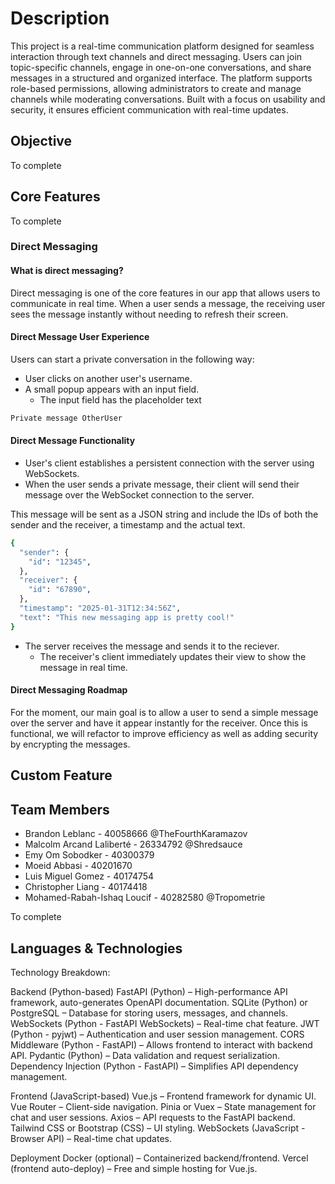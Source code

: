 # Description

This project is a real-time communication platform designed for seamless interaction through text channels and direct messaging. Users can join topic-specific channels, engage in one-on-one conversations, and share messages in a structured and organized interface. The platform supports role-based permissions, allowing administrators to create and manage channels while moderating conversations. Built with a focus on usability and security, it ensures efficient communication with real-time updates. 

## Objective

To complete

## Core Features

To complete

### Direct Messaging

#### What is direct messaging?
Direct messaging is one of the core features in our app that allows users to communicate in real time. When a user sends a message, the receiving user sees the message instantly without needing to refresh their screen.

#### Direct Message User Experience
Users can start a private conversation in the following way:
* User clicks on another user's username.
* A small popup appears with an input field.
    * The input field has the placeholder text
    
```sh
Private message OtherUser
```

#### Direct Message Functionality
* User's client establishes a persistent connection with the server using WebSockets.
* When the user sends a private message, their client will send their message over the WebSocket connection to the server.


This message will be sent as a JSON string and include the IDs of both the sender and the receiver, a timestamp and the actual text.

```sh
{
  "sender": {
    "id": "12345",
  },
  "receiver": {
    "id": "67890",
  },
  "timestamp": "2025-01-31T12:34:56Z",
  "text": "This new messaging app is pretty cool!"
}
```

* The server receives the message and sends it to the reciever.
    * The receiver's client immediately updates their view to show the message in real time.

#### Direct Messaging Roadmap
For the moment, our main goal is to allow a user to send a simple message over the server and have it appear instantly for the receiver. Once this is functional, we will refactor to improve efficiency as well as adding security by encrypting the messages.



## Custom Feature 

## Team Members
- Brandon Leblanc - 40058666 @TheFourthKaramazov
- Malcolm Arcand Laliberté - 26334792 @Shredsauce
- Emy Om Sobodker - 40300379
- Moeid Abbasi - 40201670
- Luis Miguel Gomez - 40174754
- Christopher Liang - 40174418
- Mohamed-Rabah-Ishaq Loucif - 40282580 @Tropometrie

To complete


## Languages & Technologies 

Technology Breakdown:

Backend (Python-based)
FastAPI (Python) – High-performance API framework, auto-generates OpenAPI documentation.
SQLite (Python) or PostgreSQL – Database for storing users, messages, and channels.
WebSockets (Python - FastAPI WebSockets) – Real-time chat feature.
JWT (Python - pyjwt) – Authentication and user session management.
CORS Middleware (Python - FastAPI) – Allows frontend to interact with backend API.
Pydantic (Python) – Data validation and request serialization.
Dependency Injection (Python - FastAPI) – Simplifies API dependency management.

Frontend (JavaScript-based)
Vue.js – Frontend framework for dynamic UI.
Vue Router – Client-side navigation.
Pinia or Vuex – State management for chat and user sessions.
Axios – API requests to the FastAPI backend.
Tailwind CSS or Bootstrap (CSS) – UI styling.
WebSockets (JavaScript - Browser API) – Real-time chat updates.

Deployment
Docker (optional) – Containerized backend/frontend.
Vercel (frontend auto-deploy) – Free and simple hosting for Vue.js.





